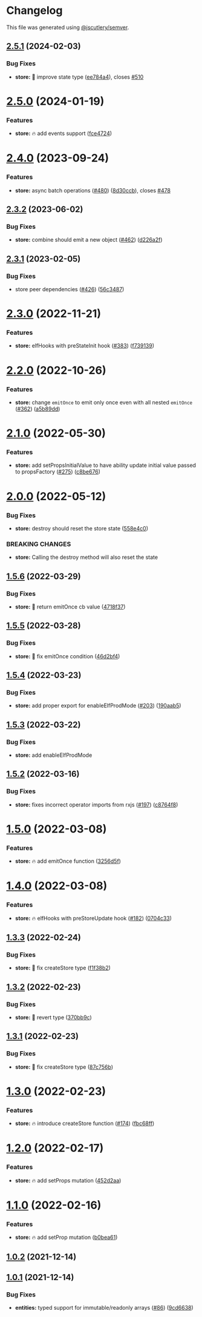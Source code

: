# Changelog

This file was generated using [@jscutlery/semver](https://github.com/jscutlery/semver).

## [2.5.1](https://github-personal/ngneat/elf/compare/store-2.5.0...store-2.5.1) (2024-02-03)


### Bug Fixes

* **store:** 🐞 improve state type ([ee784a4](https://github-personal/ngneat/elf/commit/ee784a464970bef6d71ad4998dc34a5ecdb97126)), closes [#510](https://github-personal/ngneat/elf/issues/510)



# [2.5.0](https://github-personal/ngneat/elf/compare/store-2.4.0...store-2.5.0) (2024-01-19)

### Features

- **store:** 🔥 add events support ([fce4724](https://github-personal/ngneat/elf/commit/fce47245e72393d9354a4e431ab04db15a48c058))

# [2.4.0](https://github.com/ngneat/elf/compare/store-2.3.2...store-2.4.0) (2023-09-24)

### Features

- **store:** async batch operations ([#480](https://github.com/ngneat/elf/issues/480)) ([8d30ccb](https://github.com/ngneat/elf/commit/8d30ccb1be0ff9007be26a8b8c960cbce22a40be)), closes [#478](https://github.com/ngneat/elf/issues/478)

## [2.3.2](https://github-personal/ngneat/elf/compare/store-2.3.1...store-2.3.2) (2023-06-02)

### Bug Fixes

- **store:** combine should emit a new object ([#462](https://github-personal/ngneat/elf/issues/462)) ([d226a2f](https://github-personal/ngneat/elf/commit/d226a2f8d0823b9b1c130008b10bba34c7b9727c))

## [2.3.1](https://github-personal/ngneat/elf/compare/store-2.3.0...store-2.3.1) (2023-02-05)

### Bug Fixes

- store peer dependencies ([#426](https://github-personal/ngneat/elf/issues/426)) ([56c3487](https://github-personal/ngneat/elf/commit/56c3487fdee997bb63089ba37b10ddd37576891c))

# [2.3.0](https://github-personal/ngneat/elf/compare/store-2.2.0...store-2.3.0) (2022-11-21)

### Features

- **store:** elfHooks with preStateInit hook ([#383](https://github-personal/ngneat/elf/issues/383)) ([f739139](https://github-personal/ngneat/elf/commit/f73913942396a68163597d90436181f5d04b0307))

# [2.2.0](https://github.com/ngneat/elf/compare/store-2.1.0...store-2.2.0) (2022-10-26)

### Features

- **store:** change `emitOnce` to emit only once even with all nested `emitOnce` ([#362](https://github.com/ngneat/elf/issues/362)) ([a5b89dd](https://github.com/ngneat/elf/commit/a5b89ddbac3b4766d7dd5d3ab91a974bfd52b5a8))

# [2.1.0](https://github.com/ngneat/elf/compare/store-2.0.0...store-2.1.0) (2022-05-30)

### Features

- **store:** add setPropsInitialValue to have ability update initial value passed to propsFactory ([#275](https://github.com/ngneat/elf/issues/275)) ([c8be676](https://github.com/ngneat/elf/commit/c8be676dbf8418bb075630ef049f5c16c86bb1f5))

# [2.0.0](https://github.com/ngneat/elf/compare/store-1.5.6...store-2.0.0) (2022-05-12)

### Bug Fixes

- **store:** destroy should reset the store state ([558e4c0](https://github.com/ngneat/elf/commit/558e4c0e24b63ddfbe35162725d6c7bcc24d45a0))

### BREAKING CHANGES

- **store:** Calling the destroy method will also reset the state

## [1.5.6](https://github.com/ngneat/elf/compare/store-1.5.5...store-1.5.6) (2022-03-29)

### Bug Fixes

- **store:** 🐞 return emitOnce cb value ([4718f37](https://github.com/ngneat/elf/commit/4718f3766b0c89851b506301a9c6c1c4be52ddb9))

## [1.5.5](https://github.com/ngneat/elf/compare/store-1.5.4...store-1.5.5) (2022-03-28)

### Bug Fixes

- **store:** 🐞 fix emitOnce condition ([46d2bf4](https://github.com/ngneat/elf/commit/46d2bf4a7f284ae117783330ab44857a918fad1e))

## [1.5.4](https://github.com/ngneat/elf/compare/store-1.5.3...store-1.5.4) (2022-03-23)

### Bug Fixes

- **store:** add proper export for enableElfProdMode ([#203](https://github.com/ngneat/elf/issues/203)) ([190aab5](https://github.com/ngneat/elf/commit/190aab5df8cdabe4f39e6d7481fa596e35715a62))

## [1.5.3](https://github.com/ngneat/elf/compare/store-1.5.2...store-1.5.3) (2022-03-22)

### Bug Fixes

- **store:** add enableElfProdMode

## [1.5.2](https://github.com/ngneat/elf/compare/store-1.5.0...store-1.5.2) (2022-03-16)

### Bug Fixes

- **store:** fixes incorrect operator imports from rxjs ([#197](https://github.com/ngneat/elf/issues/197)) ([c8764f8](https://github.com/ngneat/elf/commit/c8764f8ae04bbe5aa89520f329461232d90f7d88))

# [1.5.0](https://github.com/ngneat/elf/compare/store-1.4.0...store-1.5.0) (2022-03-08)

### Features

- **store:** 🔥 add emitOnce function ([3256d5f](https://github.com/ngneat/elf/commit/3256d5fbd1603ded8365c01c518862b3b6d6f3bf))

# [1.4.0](https://github.com/ngneat/elf/compare/store-1.3.3...store-1.4.0) (2022-03-08)

### Features

- **store:** 🔥 elfHooks with preStoreUpdate hook ([#182](https://github.com/ngneat/elf/issues/182)) ([0704c33](https://github.com/ngneat/elf/commit/0704c3399c58008fa33702276943832a54d5dd49))

## [1.3.3](https://github.com/ngneat/elf/compare/store-1.3.2...store-1.3.3) (2022-02-24)

### Bug Fixes

- **store:** 🐞 fix createStore type ([f1f38b2](https://github.com/ngneat/elf/commit/f1f38b26157ca237c1cb60f67ce055bab627fef7))

## [1.3.2](https://github.com/ngneat/elf/compare/store-1.3.1...store-1.3.2) (2022-02-23)

### Bug Fixes

- **store:** 🐞 revert type ([370bb9c](https://github.com/ngneat/elf/commit/370bb9cfb33b98dd88058469297e070ddaf2f83d))

## [1.3.1](https://github.com/ngneat/elf/compare/store-1.3.0...store-1.3.1) (2022-02-23)

### Bug Fixes

- **store:** 🐞 fix createStore type ([87c756b](https://github.com/ngneat/elf/commit/87c756b79c47cc0d225f3bc4633ae50a3363ef9e))

# [1.3.0](https://github.com/ngneat/elf/compare/store-1.2.0...store-1.3.0) (2022-02-23)

### Features

- **store:** 🔥 introduce createStore function ([#174](https://github.com/ngneat/elf/issues/174)) ([fbc68ff](https://github.com/ngneat/elf/commit/fbc68ff1dd91190486a74dea9637ce34a47fb9ea))

# [1.2.0](https://github.com/ngneat/elf/compare/store-1.1.0...store-1.2.0) (2022-02-17)

### Features

- **store:** 🔥 add setProps mutation ([452d2aa](https://github.com/ngneat/elf/commit/452d2aa56df7097aff4b387eee97702b0b1c4f24))

# [1.1.0](https://github.com/ngneat/elf/compare/store-1.0.2...store-1.1.0) (2022-02-16)

### Features

- **store:** 🔥 add setProp mutation ([b0bea61](https://github.com/ngneat/elf/commit/b0bea61e67e476559a58ce35018460f8bfac68fb))

## [1.0.2](https://github.com/ngneat/elf/compare/store-1.0.1...store-1.0.2) (2021-12-14)

## [1.0.1](https://github.com/ngneat/elf/compare/store-1.0.0...store-1.0.1) (2021-12-14)

### Bug Fixes

- **entities:** typed support for immutable/readonly arrays ([#86](https://github.com/ngneat/elf/issues/86)) ([9cd6638](https://github.com/ngneat/elf/commit/9cd66381b7b9562eda10c52cd63bc19017ec8bbb))
